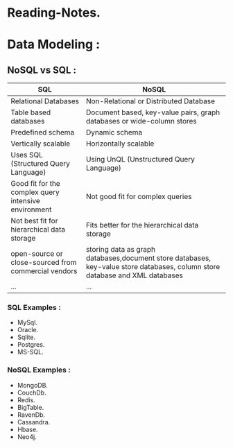 # Reading-Notes.

# Data Modeling :

## NoSQL vs SQL :

| **SQL**                                              | **NoSQL**                                                                                                                    |
| ---------------------------------------------------- | ---------------------------------------------------------------------------------------------------------------------------- |
| Relational Databases                                 | Non-Relational or Distributed Database                                                                                       |
| Table based databases                                | Document based, key-value pairs, graph databases or wide-column stores                                                       |
| Predefined schema                                    | Dynamic schema                                                                                                               |
| Vertically scalable                                  | Horizontally scalable                                                                                                        |
| Uses SQL (Structured Query Language)                 | Using UnQL (Unstructured Query Language)                                                                                     |
| Good fit for the complex query intensive environment | Not good fit for complex queries                                                                                             |
| Not best fit for hierarchical data storage           | Fits better for the hierarchical data storage                                                                                |
| open-source or close-sourced from commercial vendors | storing data as graph databases,document store databases, key-value store databases, column store database and XML databases |
| ...                                                  | ...                                                                                                                          |

### SQL Examples :

- MySql.
- Oracle.
- Sqlite.
- Postgres.
- MS-SQL.

### NoSQL Examples :

- MongoDB.
- CouchDb.
- Redis.
- BigTable.
- RavenDb.
- Cassandra.
- Hbase.
- Neo4j.
